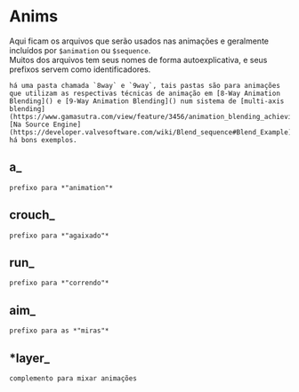# Anims
Aqui ficam os arquivos que serão usados nas animações e geralmente incluídos por `$animation` ou `$sequence`.  
Muitos dos arquivos tem seus nomes de forma autoexplicativa, e seus prefixos servem como identificadores.  

	há uma pasta chamada `8way` e `9way`, tais pastas são para animações que utilizam as respectivas técnicas de animação em [8-Way Animation Blending]() e [9-Way Animation Blending]() num sistema de [multi-axis blending](https://www.gamasutra.com/view/feature/3456/animation_blending_achieving_.php)
	[Na Source Engine](https://developer.valvesoftware.com/wiki/Blend_sequence#Blend_Example) há bons exemplos.

## a_
	prefixo para *"animation"*

## crouch_
	prefixo para *"agaixado"*
## run_
	prefixo para *"correndo"*

## aim_
	prefixo para as *"miras"*

## *layer_
	complemento para mixar animações
